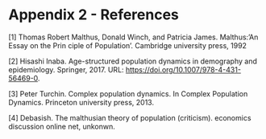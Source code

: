 # Appendix 2 - References

[1] Thomas Robert Malthus, Donald Winch, and Patricia James. Malthus:’An Essay on the Prin
ciple of Population’. Cambridge university press, 1992

[2] Hisashi Inaba. Age-structured population dynamics in demography and epidemiology. Springer,
 2017. URL: https://doi.org/10.1007/978-4-431-56469-0.

[3] Peter Turchin. Complex population dynamics. In Complex Population Dynamics. Princeton
 university press, 2013.

[4] Debasish. The malthusian theory of population (criticism). economics discussion online net,
 unkonwn.
 
